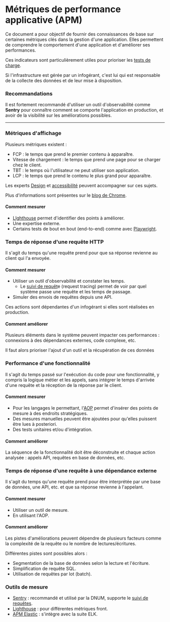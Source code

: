 # Métriques de performance applicative (APM)

Ce document a pour objectif de fournir des connaissances de base sur certaines métriques clés dans la gestion d'une application. Elles permettent de comprendre le comportement d'une application et d'améliorer ses performances.

Ces indicateurs sont particulièrement utiles pour prioriser les [tests de charge](../../constuire-developper-deployer/tests-et-strategies/tests-de-performance.md).

Si l'infrastructure est gérée par un infogérant, c'est lui qui est responsable de la collecte des données et de leur mise à disposition.



### Recommandations

Il est fortement recommandé d'utiliser un outil d'observabilité comme **Sentry** pour connaître comment se comporte l'application en production, et avoir de la visibilité sur les améliorations possibles.

***

### Métriques d'affichage

Plusieurs métriques existent :&#x20;

* FCP : le temps que prend le premier contenu à apparaître.
* Vitesse de chargement : le temps que prend une page pour se charger chez le client.
* TBT : le temps où l'utilisateur ne peut utiliser son application.
* LCP : le temps que prend le contenu le plus grand pour apparaître.



Les experts [Design](../../preparer-et-lancer/les-differents-roles-et-metiers/designer.md) et [accessibilité](../../concevoir/accessibilite.md) peuvent accompagner sur ces sujets.

Plus d'informations sont présentes sur le [blog de Chrome](https://developer.chrome.com/docs/lighthouse/performance/first-contentful-paint?hl=fr).

#### Comment mesurer

* [LIghthouse](https://developer.chrome.com/docs/lighthouse) permet d'identifier des points à améliorer.
* Une expertise externe.
* Certains tests de bout en bout (end-to-end) comme avec [Playwright](https://playwright.dev/).



### Temps de réponse d'une requête HTTP

Il s'agit du temps qu'une requête prend pour que sa réponse revienne au client qui l'a envoyée.

#### Comment mesurer

* Utiliser un outil d'observabilité et constater les temps.
  * Le [suivi de requêt](https://sentry.io/product/tracing/)e (request tracing) permet de voir par quel système passe une requête et les temps de passage.
* Simuler des envois de requêtes depuis une API.

Ces actions sont dépendantes d'un infogérant si elles sont réalisées en production.

#### Comment améliorer

Plusieurs éléments dans le système peuvent impacter ces performances : connexions à des dépendances externes, code complexe, etc.

Il faut alors prioriser l'ajout d'un outil et la récupération de ces données



### Performance d'une fonctionnalité

Il s'agit du temps passé sur l'exécution du code pour une fonctionnalité, y compris la logique métier et les appels, sans intégrer le temps d'arrivée d'une requête et la réception de la réponse par le client.

#### Comment mesurer

* Pour les langages le permettant, l'[AOP](https://fr.wikipedia.org/wiki/Programmation_orient%C3%A9e_aspect) permet d'insérer des points de mesure à des endroits stratégiques.
* Des mesures manuelles peuvent être ajoutées pour qu'elles puissent être lues à posteriori.
* Des tests unitaires et/ou d'intégration.

#### Comment améliorer

La séquence de la fonctionnalité doit être déconstruite et chaque action analysée : appels API, requêtes en base de données, etc.



### Temps de réponse d'une requête à une dépendance externe

Il s'agit du temps qu'une requête prend pour être interprétée par une base de données, une API, etc. et que sa réponse revienne à l'appelant.

#### Comment mesurer

* Utiliser un outil de mesure.
* En utilisant l'AOP.

#### Comment améliorer

Les pistes d'améliorations peuvent dépendre de plusieurs facteurs comme la complexité de la requête ou le nombre de lectures/écritures.

Différentes pistes sont possibles alors :&#x20;

* Segmentation de la base de données selon la lecture et l'écriture.
* Simplification de requête SQL.
* Utilisation de requêtes par lot (batch).



### Outils de mesure

* [Sentry](https://sentry.io/welcome/) : recommandé et utilisé par la DNUM, supporte le [suivi de requêtes](https://sentry.io/product/tracing/).
* [Lighthouse](https://developer.chrome.com/docs/lighthouse) : pour différentes métriques front.
* [APM Elastic](https://www.elastic.co/observability/application-performance-monitoring) : s'intègre avec la suite ELK.
